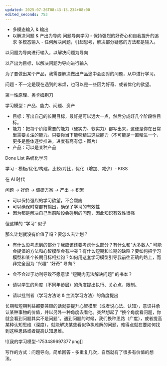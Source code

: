 ```yaml
---
updated: 2025-07-26T08:43:13.234+08:00
edited_seconds: 753
---
```


- 多模态输入 & 输出
- 以解决问题 & 产出为导向
问题导向学习 - 保持强烈的好奇心和自我提升的追求
多模态输入 - 任何解决问题，引起思考，解决部分疑惑的方法都是输入。

以问题为导向进行输入，以解决问题为导向

以产出为目标，以解决问题为导向进行输入

为了要做出某个产品，我需要解决做出产品途中会面对的问题，从中进行学习。

问题 - 不一定是现在遇到的麻烦，也可以是一些因为好奇、或者优化的欲望。

第一性原理、奥卡姆剃刀

学习模型：产品、能力、问题、资产
- 目标：写出自己的长期目标，最好是可以远大一点，然后分成好几个阶段性目标。
- 能力：把每个阶段需要的能力（硬实力、软实力）都写出来，这便是你在日常里需要关注的能力。只要你当下能够精进这些能力（不可能是一直精进一个，更多是整体逐步推进，进度有高有低 - 图片）
- 产品：可以是某种产品

Done List
系统化学习


学习 - 模板/优化/构建，比较/对比，优化（增加、减少）- KISS

在 AI 时代

问题 -> 好奇 -> 调研方案 -> 产出 -> 积累
- 可以保持强烈的学习欲望，不会颓废
- 可以确保时常都有输出，确保了学习的有效性
- 因为都是解决自己当前阶段会碰到的问题，因此知识有效性很强

但这样的 “学习” 似乎

那么计划就没有价值了吗？要怎么去计划？
- 有什么没考虑到的部分？我应该还要考虑什么部分？有什么和“大多数人” 可能会提倡的方法和心智模型会有冲突？有什么短期和长期的缺陷？要如何把学习模型和某个长期目标相挂钩？如何用这套学习模型引导我前往正确的路上，而非完全因为 “兴趣” “好奇” 导向？
- 会不会过于功利导致不愿意读 “短期内无法解决问题” 的书本？ 

- 请以学生的角度（不同年龄层）的角度提出执行、关心点、限制。
- 请以批判者（学习方法论 & 主流学习方法）的角度提出

长期和短期利益都要兼顾的话就要提升心智模型（或者说心法、认知），意识并承认某种事物的价值，并以另外一种角度去看他。突然想起了 “换个角度看问题，你就会看到问题其实不是问题”。遇到问题的时候，我们换种思路（广度），或者提高某种认知思维（深度），就能解决某些看似争执难解的问题，难得点就在要如何找到这种思路或者提高认知思维。

![[我的学习模型-1753489697377.png]]


写作的方式：问题导向，简单回答 - 多重复几次，自然就有了很多有价值的想法。
